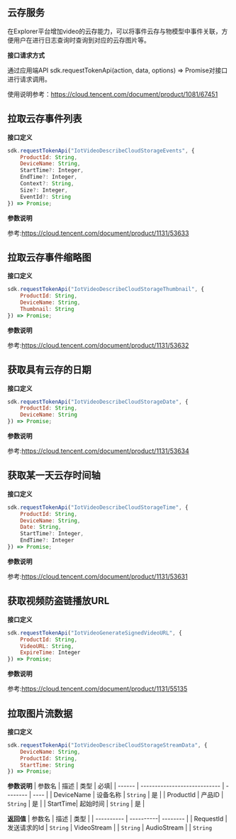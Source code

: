 ## 云存服务
在Explorer平台增加video的云存能力，可以将事件云存与物模型中事件关联，方便用户在进行日志查询时查询到对应的云存图片等。

**接口请求方式**

通过应用端API sdk.requestTokenApi(action, data, options) => Promise对接口进行请求调用。

使用说明参考：https://cloud.tencent.com/document/product/1081/67451

## 拉取云存事件列表
**接口定义**
```js
sdk.requestTokenApi("IotVideoDescribeCloudStorageEvents", {
    ProductId: String,
    DeviceName: String,
    StartTime?: Integer,
    EndTime?: Integer,
    Context?: String,
    Size?: Integer,
    EventId?: String
}) => Promise;
```
**参数说明**

参考:https://cloud.tencent.com/document/product/1131/53633

## 拉取云存事件缩略图
**接口定义**
```js
sdk.requestTokenApi("IotVideoDescribeCloudStorageThumbnail", {
    ProductId: String,
    DeviceName: String,
    Thumbnail: String
}) => Promise;
```
**参数说明**

参考:https://cloud.tencent.com/document/product/1131/53632

## 获取具有云存的日期
**接口定义**
```js
sdk.requestTokenApi("IotVideoDescribeCloudStorageDate", {
    ProductId: String,
    DeviceName: String
}) => Promise;
```
**参数说明**

参考:https://cloud.tencent.com/document/product/1131/53634

## 获取某一天云存时间轴
**接口定义**
```js
sdk.requestTokenApi("IotVideoDescribeCloudStorageTime", {
    ProductId: String,
    DeviceName: String,
    Date: String,
    StartTime?: Integer,	
    EndTime?: Integer	
}) => Promise;
```
**参数说明**

参考:https://cloud.tencent.com/document/product/1131/53631

## 获取视频防盗链播放URL
**接口定义**
```js
sdk.requestTokenApi("IotVideoGenerateSignedVideoURL", {
    ProductId: String,
    VideoURL: String,
    ExpireTime: Integer
}) => Promise;
```
**参数说明**

参考:https://cloud.tencent.com/document/product/1131/55135

## 拉取图片流数据
**接口定义**
```js
sdk.requestTokenApi("IotVideoDescribeCloudStorageStreamData", {
    DeviceName: String,
    ProductId: String,
    StartTime: String
}) => Promise;
```
**参数说明**
| 参数名 | 描述                         | 类型     | 必填|
| ------ | ---------------------------- | -------- | ---- |
| DeviceName | 设备名称 | `String` | 是   |
| ProductId | 产品ID | `String` | 是   |
| StartTime| 起始时间 | `String` | 是   |

**返回值**
| 参数名 |    描述    |     类型       |
| ---------- | ----------| -------- |
| RequestId | 发送请求的Id | `String` 
| VideoStream | | `String`
| AudioStream | | `String`